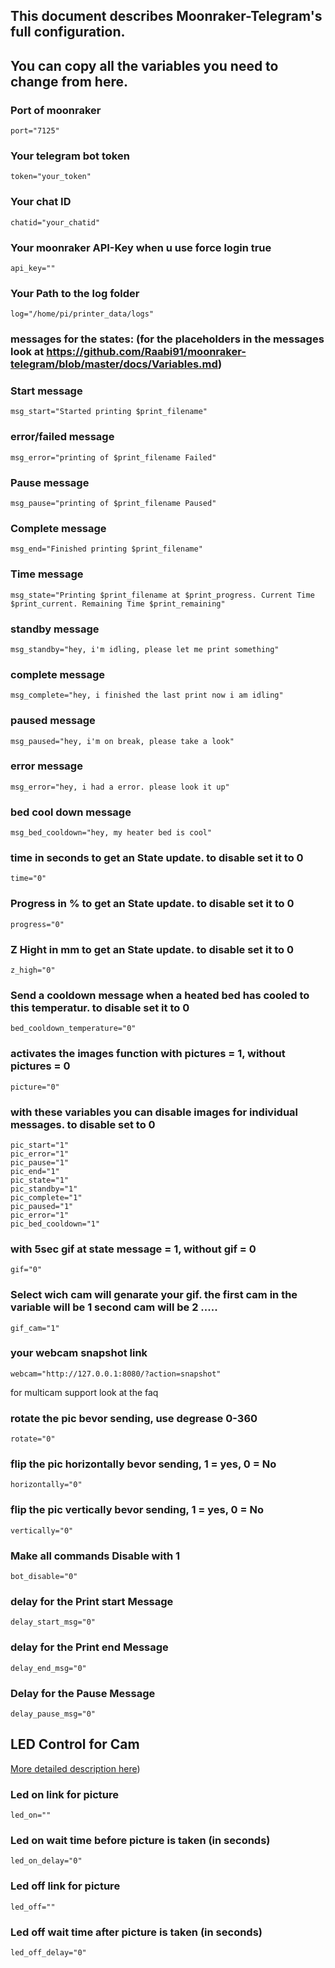 ## This document describes Moonraker-Telegram's full configuration.

## You can copy all the variables you need to change from here.

### Port of moonraker

```
port="7125"
```

### Your telegram bot token

```
token="your_token"
```

### Your chat ID

```
chatid="your_chatid"
```

### Your moonraker API-Key when u use force login true

```
api_key=""
```

### Your Path to the log folder

```
log="/home/pi/printer_data/logs"
```

### messages for the states: (for the placeholders in the messages look at https://github.com/Raabi91/moonraker-telegram/blob/master/docs/Variables.md)

### Start message

```
msg_start="Started printing $print_filename"
```

### error/failed message

```
msg_error="printing of $print_filename Failed"
```

### Pause message

```
msg_pause="printing of $print_filename Paused"
```

### Complete message

```
msg_end="Finished printing $print_filename"
```

### Time message

```
msg_state="Printing $print_filename at $print_progress. Current Time $print_current. Remaining Time $print_remaining"
```

### standby message

```
msg_standby="hey, i'm idling, please let me print something"
```

### complete message

```
msg_complete="hey, i finished the last print now i am idling"
```

### paused message

```
msg_paused="hey, i'm on break, please take a look"
```

### error message

```
msg_error="hey, i had a error. please look it up"
```

### bed cool down message

```
msg_bed_cooldown="hey, my heater bed is cool"
```

### time in seconds to get an State update. to disable set it to 0

```
time="0"
```

### Progress in % to get an State update. to disable set it to 0

```
progress="0"
```

### Z Hight in mm to get an State update. to disable set it to 0

```
z_high="0"
```

### Send a cooldown message when a heated bed has cooled to this temperatur. to disable set it to 0

```
bed_cooldown_temperature="0"
```

### activates the images function with pictures = 1, without pictures = 0

```
picture="0"
```

### with these variables you can disable images for individual messages. to disable set to 0

```
pic_start="1"
pic_error="1"
pic_pause="1"
pic_end="1"
pic_state="1"
pic_standby="1"
pic_complete="1"
pic_paused="1"
pic_error="1"
pic_bed_cooldown="1"
```

### with 5sec gif at state message = 1, without gif = 0

```
gif="0"
```

### Select wich cam will genarate your gif. the first cam in the variable will be 1 second cam will be 2 .....

```
gif_cam="1"
```

### your webcam snapshot link

```
webcam="http://127.0.0.1:8080/?action=snapshot"
```
for multicam support look at the faq

### rotate the pic bevor sending, use degrease 0-360

```
rotate="0"
```

### flip the pic horizontally bevor sending, 1 = yes, 0 = No

```
horizontally="0"
```

### flip the pic vertically bevor sending, 1 = yes, 0 = No

```
vertically="0"
```

### Make all commands Disable with 1

```
bot_disable="0"
```

### delay for the Print start Message

```
delay_start_msg="0"
```

### delay for the Print end Message

```
delay_end_msg="0"
```

### Delay for the Pause Message

```
delay_pause_msg="0"
```

## LED Control for Cam

[More detailed description here](https://github.com/Raabi91/moonraker-telegram/blob/master/docs/FAQ.md#How-to-use-automatic-led-for-cam))

### Led on link for picture

```
led_on=""
```

### Led on wait time before picture is taken (in seconds)

```
led_on_delay="0"
```

### Led off link for picture

```
led_off=""
```

### Led off wait time after picture is taken (in seconds)

```
led_off_delay="0"
```